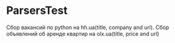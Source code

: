 # ParsersTest
Сбор вакансий по python на hh.ua(title, company and url). Сбор объявлений об аренде квартир на olx.ua(title, price and url)
